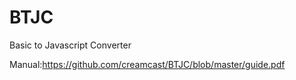 # BTJC
Basic to Javascript Converter

Manual:https://github.com/creamcast/BTJC/blob/master/guide.pdf
